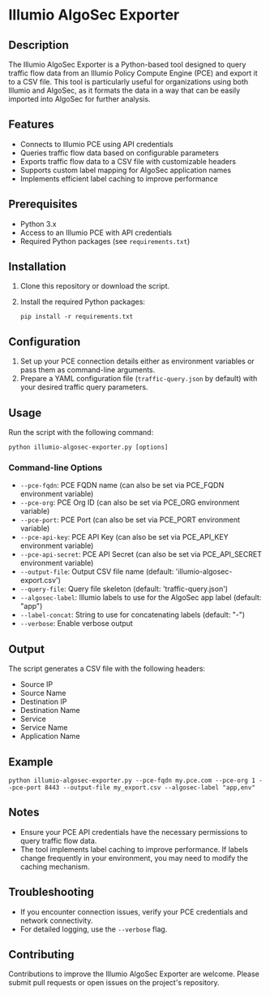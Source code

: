 # Illumio AlgoSec Exporter

## Description

The Illumio AlgoSec Exporter is a Python-based tool designed to query traffic flow data from an Illumio Policy Compute Engine (PCE) and export it to a CSV file. This tool is particularly useful for organizations using both Illumio and AlgoSec, as it formats the data in a way that can be easily imported into AlgoSec for further analysis.

## Features

- Connects to Illumio PCE using API credentials
- Queries traffic flow data based on configurable parameters
- Exports traffic flow data to a CSV file with customizable headers
- Supports custom label mapping for AlgoSec application names
- Implements efficient label caching to improve performance

## Prerequisites

- Python 3.x
- Access to an Illumio PCE with API credentials
- Required Python packages (see `requirements.txt`)

## Installation

1. Clone this repository or download the script.
2. Install the required Python packages:

   ```
   pip install -r requirements.txt
   ```

## Configuration

1. Set up your PCE connection details either as environment variables or pass them as command-line arguments.
2. Prepare a YAML configuration file (`traffic-query.json` by default) with your desired traffic query parameters.

## Usage

Run the script with the following command:

```
python illumio-algosec-exporter.py [options]
```

### Command-line Options

- `--pce-fqdn`: PCE FQDN name (can also be set via PCE_FQDN environment variable)
- `--pce-org`: PCE Org ID (can also be set via PCE_ORG environment variable)
- `--pce-port`: PCE Port (can also be set via PCE_PORT environment variable)
- `--pce-api-key`: PCE API Key (can also be set via PCE_API_KEY environment variable)
- `--pce-api-secret`: PCE API Secret (can also be set via PCE_API_SECRET environment variable)
- `--output-file`: Output CSV file name (default: 'illumio-algosec-export.csv')
- `--query-file`: Query file skeleton (default: 'traffic-query.json')
- `--algosec-label`: Illumio labels to use for the AlgoSec app label (default: "app")
- `--label-concat`: String to use for concatenating labels (default: "-")
- `--verbose`: Enable verbose output

## Output

The script generates a CSV file with the following headers:

- Source IP
- Source Name
- Destination IP
- Destination Name
- Service
- Service Name
- Application Name

## Example

```
python illumio-algosec-exporter.py --pce-fqdn my.pce.com --pce-org 1 --pce-port 8443 --output-file my_export.csv --algosec-label "app,env"
```

## Notes

- Ensure your PCE API credentials have the necessary permissions to query traffic flow data.
- The tool implements label caching to improve performance. If labels change frequently in your environment, you may need to modify the caching mechanism.

## Troubleshooting

- If you encounter connection issues, verify your PCE credentials and network connectivity.
- For detailed logging, use the `--verbose` flag.

## Contributing

Contributions to improve the Illumio AlgoSec Exporter are welcome. Please submit pull requests or open issues on the project's repository.
